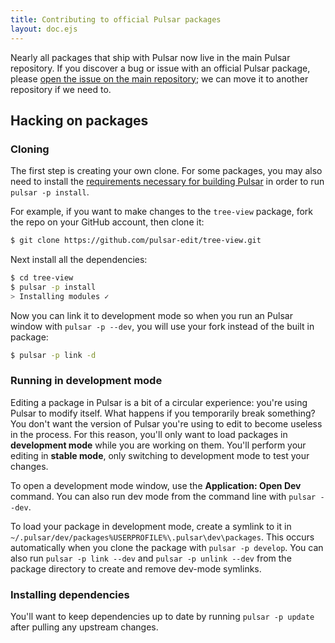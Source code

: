 ```yaml
---
title: Contributing to official Pulsar packages
layout: doc.ejs
---
```


Nearly all packages that ship with Pulsar now live in the main Pulsar repository. If you discover a bug or issue with an official Pulsar package, please [open the issue on the main repository](https://github.com/pulsar-edit/pulsar/issue/new/choose); we can move it to another repository if we need to.

## Hacking on packages

### Cloning

The first step is creating your own clone. For some packages, you may also need to install the [requirements necessary for building Pulsar](#building-pulsar) in order to run `pulsar -p install`.

For example, if you want to make changes to the `tree-view` package, fork the repo on your GitHub account, then clone it:

<!-- TODO: These instructions need to be updated to reflect the fact that most core packages are hosted in the Pulsar repo. Luckily, `ppm link` still works (last I tried) without forcing you to run the whole editor from source. -->

```sh
$ git clone https://github.com/pulsar-edit/tree-view.git
```

Next install all the dependencies:

```sh
$ cd tree-view
$ pulsar -p install
> Installing modules ✓
```

Now you can link it to development mode so when you run an Pulsar window with `pulsar -p --dev`, you will use your fork instead of the built in package:

```sh
$ pulsar -p link -d
```

### Running in development mode

Editing a package in Pulsar is a bit of a circular experience: you're using Pulsar to modify itself. What happens if you temporarily break something? You don't want the version of Pulsar you're using to edit to become useless in the process. For this reason, you'll only want to load packages in **development mode** while you are working on them. You'll perform your editing in **stable mode**, only switching to development mode to test your changes.

To open a development mode window, use the **Application: Open Dev** command. You can also run dev mode from the command line with `pulsar --dev`.

To load your package in development mode, create a symlink to it in <span class="platform-mac platform-linux">`~/.pulsar/dev/packages`</span><span class="platform-win">`%USERPROFILE%\.pulsar\dev\packages`</span>. This occurs automatically when you clone the package with `pulsar -p develop`. You can also run `pulsar -p link --dev` and `pulsar -p unlink --dev` from the package directory to create and remove dev-mode symlinks.

### Installing dependencies

You'll want to keep dependencies up to date by running `pulsar -p update` after pulling any upstream changes.
